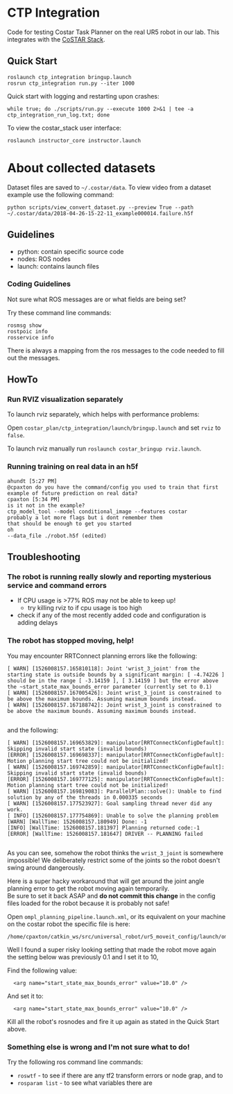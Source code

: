 # CTP Integration

Code for testing Costar Task Planner on the real UR5 robot in our lab. This integrates with the [CoSTAR Stack](https://github.com/cpaxton/costar_stack).

## Quick Start

```
roslaunch ctp_integration bringup.launch
rosrun ctp_integration run.py --iter 1000
```

Quick start with logging and restarting upon crashes:
```
while true; do ./scripts/run.py --execute 1000 2>&1 | tee -a ctp_integration_run_log.txt; done
```

To view the costar_stack user interface:

```
roslaunch instructor_core instructor.launch
```

# About collected datasets

Dataset files are saved to `~/.costar/data`. To view video from a dataset example use the following command:

```
python scripts/view_convert_dataset.py --preview True --path ~/.costar/data/2018-04-26-15-22-11_example000014.failure.h5f
```

## Guidelines

  - python: contain specific source code
  - nodes: ROS nodes
  - launch: contains launch files


### Coding Guidelines

Not sure what ROS messages are or what fields are being set?

Try these command line commands:

```
rosmsg show 
rostpoic info
rosservice info
```

There is always a mapping from the ros messages to the code needed to fill out the messages.
 
## HowTo 
 
### Run RVIZ visualization separately 
 
To launch rviz separately, which helps with performance problems: 
 
Open `costar_plan/ctp_integration/launch/bringup.launch` and set `rviz` to `false`. 
 
To launch rviz manually run `roslaunch costar_bringup rviz.launch`. 
 
### Running training on real data in an h5f 
``` 
ahundt [5:27 PM] 
@cpaxton do you have the command/config you used to train that first example of future prediction on real data? 
cpaxton [5:34 PM] 
is it not in the example? 
ctp_model_tool --model conditional_image --features costar 
probably a lot more flags but i dont remember them 
that should be enough to get you started 
oh 
--data_file ./robot.h5f (edited) 
``` 
 
## Troubleshooting 
 
### The robot is running really slowly and reporting mysterious service and command errors 
 
- If CPU usage is >77% ROS may not be able to keep up! 
    - try killing rviz to if cpu usage is too high 
- check if any of the most recently added code and configuration is adding delays 
 
### The robot has stopped moving, help! 


You may encounter RRTConnect planning errors like the following: 
 
``` 
[ WARN] [1526008157.165810118]: Joint 'wrist_3_joint' from the starting state is outside bounds by a significant margin: [ -4.74226 ] should be in the range [ -3.14159 ], [ 3.14159 ] but the error above the ~start_state_max_bounds_error parameter (currently set to 0.1) 
[ WARN] [1526008157.167005426]: Joint wrist_3_joint is constrained to be above the maximum bounds. Assuming maximum bounds instead. 
[ WARN] [1526008157.167188742]: Joint wrist_3_joint is constrained to be above the maximum bounds. Assuming maximum bounds instead. 
 
``` 
 
and the following: 
 
``` 
[ WARN] [1526008157.169653829]: manipulator[RRTConnectkConfigDefault]: Skipping invalid start state (invalid bounds) 
[ERROR] [1526008157.169698337]: manipulator[RRTConnectkConfigDefault]: Motion planning start tree could not be initialized! 
[ WARN] [1526008157.169742859]: manipulator[RRTConnectkConfigDefault]: Skipping invalid start state (invalid bounds) 
[ERROR] [1526008157.169777125]: manipulator[RRTConnectkConfigDefault]: Motion planning start tree could not be initialized! 
[ WARN] [1526008157.169819083]: ParallelPlan::solve(): Unable to find solution by any of the threads in 0.000335 seconds 
[ WARN] [1526008157.177523927]: Goal sampling thread never did any work. 
[ INFO] [1526008157.177754869]: Unable to solve the planning problem 
[WARN] [WallTime: 1526008157.180949] Done: -1 
[INFO] [WallTime: 1526008157.181397] Planning returned code:-1 
[ERROR] [WallTime: 1526008157.181647] DRIVER -- PLANNING failed 
 
``` 
 
As you can see, somehow the robot thinks the `wrist_3_joint` is somewhere impossible! 
We deliberately restrict some of the joints so the robot doesn't swing around dangerously.

 
Here is a super hacky workaround that will get around the joint angle planning error to get the robot moving again temporarily.  
Be sure to set it back ASAP and **do not commit this change** in the config files loaded for the robot 
because it is probably not safe! 
 
Open `ompl_planning_pipeline.launch.xml`, or its equivalent on your machine on the costar robot the specific file is here: 
 
``` 
/home/cpaxton/catkin_ws/src/universal_robot/ur5_moveit_config/launch/ompl_planning_pipeline.launch.xml 
``` 
Well I found a super risky looking setting that made the robot move again the setting below was previously 0.1 and I set it to 10,  
 
Find the following value: 
``` 
  <arg name="start_state_max_bounds_error" value="10.0" /> 
``` 
 
And set it to: 
 
``` 
  <arg name="start_state_max_bounds_error" value="10.0" /> 
``` 
 
Kill all the robot's rosnodes and fire it up again as stated in the Quick Start above. 
 
### Something else is wrong and I'm not sure what to do! 
 
Try the following ros command line commands: 
 
 - `roswtf` - to see if there are any tf2 transform errors or node grap, and to   
 - `rosparam list` - to see what variables there are